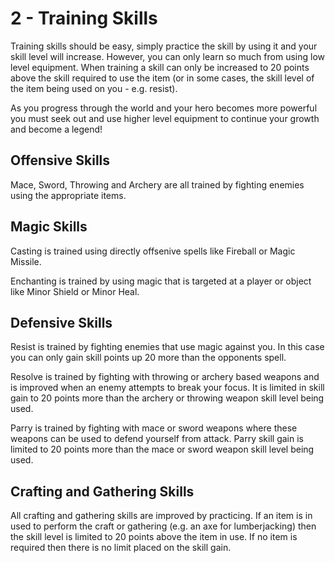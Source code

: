 # 2 - Training Skills
Training skills should be easy, simply practice the skill by using it and your skill level will increase. However, you can only learn so much from using low level equipment. When training a skill can only be increased to 20 points above the skill required to use the item (or in some cases, the skill level of the item being used on you - e.g. resist).

As you progress through the world and your hero becomes more powerful you must seek out and use higher level equipment to continue your growth and become a legend!
## Offensive Skills
Mace, Sword, Throwing and Archery are all trained by fighting enemies using the appropriate items. 
## Magic Skills
Casting is trained using directly offsenive spells like Fireball or Magic Missile. 

Enchanting is trained by using magic that is targeted at a player or object like Minor Shield or Minor Heal.
## Defensive Skills
Resist is trained by fighting enemies that use magic against you. In this case you can only gain skill points up 20 more than the opponents spell.

Resolve is trained by fighting with throwing or archery based weapons and is improved when an enemy attempts to break your focus. It is limited in skill gain to 20 points more than the archery or throwing weapon skill level being used.

Parry is trained by fighting with mace or sword weapons where these weapons can be used to defend yourself from attack. Parry skill gain is limited to 20 points more than the mace or sword weapon skill level being used.
## Crafting and Gathering Skills
All crafting and gathering skills are improved by practicing. If an item is in used to perform the craft or gathering (e.g. an axe for lumberjacking) then the skill level is limited to 20 points above the item in use. If no item is required then there is no limit placed on the skill gain.
